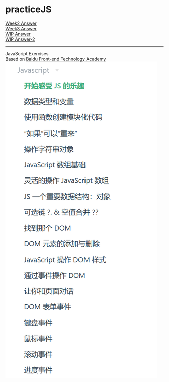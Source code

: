 # practiceJS
[Week2 Answer](./week2Answer.md)  
[Week3 Answer](./week3Answer.md)  
[WIP Answer](./WIP-Answer.md)  
[WIP Answer-2](./WIP-Answer-2.md)
_________________
JavaScript Exercises  
Based on [Baidu Front-end Technology Academy ](http://ife.baidu.com/%E9%9B%B6%E5%9F%BA%E7%A1%80%E5%85%A5%E9%97%A8%E7%8F%AD/javascript/feelTheJoyOfJavascript.html)  
![设计图](image.png "设计图")
